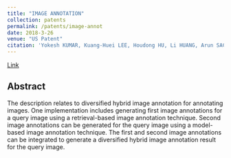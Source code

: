 ```yaml
---
title: "IMAGE ANNOTATION"
collection: patents
permalink: /patents/image-annot
date: 2018-3-26
venue: "US Patent"
citation: 'Yokesh KUMAR, Kuang-Huei LEE, Houdong HU, Li HUANG, Arun SACHETI, Meenaz MERCHANT, Linjun YANG, <b>Tianjun XIAO</b>, Saurajit MUKHERJEE'. <b>US Patent 20190294705</b>
---
```


[Link](https://patentimages.storage.googleapis.com/af/37/e2/db40c3114ab8c0/US20190294705A1.pdf)


## Abstract
The description relates to diversified hybrid image annotation for annotating images. One implementation includes generating first image annotations for a query image using a retrieval-based image annotation technique. Second image annotations can be generated for the query image using a model-based image annotation technique. The first and second image annotations can be integrated to generate a diversified hybrid image annotation result for the query image.

